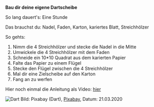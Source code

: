 **Bau dir deine eigene Dartscheibe**

So lang dauert's: Eine Stunde

Das brauchst du: Nadel, Faden, Karton, kariertes Blatt, Streichhölzer

So gehts: 
1) Nimm die 4 Streichhölzer und stecke die Nadel in die Mitte
2) Umwickele die 4 Streichhölzer mit dem Faden
3) Schneide ein 10*10 Quadrat aus dem karierten Papier
4) Falte das Papier zu einem Flügel
5) Stecke den Flügel zwischen die 4 Streichhölzer
6) Mal dir eine Zielscheibe auf den Karton
7) Fang an zu werfen

Hier noch einmal die Anleitung als Video: [hier](https://www.youtube.com/watch?v=fW2-fl-Quy4)

![Dart](https://cdn.pixabay.com/photo/2013/04/12/06/03/darts-102919_960_720.jpg)
Bild: Pixabay (Dart), [Pixabay](https://cdn.pixabay.com/photo/2013/04/12/06/03/darts-102919_960_720.jpg), Datum: 21.03.2020
